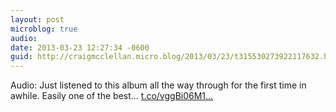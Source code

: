 ```yaml
---
layout: post
microblog: true
audio: 
date: 2013-03-23 12:27:34 -0600
guid: http://craigmcclellan.micro.blog/2013/03/23/t315530273922117632.html
---
```

Audio: Just listened to this album all the way through for the first time in awhile. Easily one of the best... [t.co/vggBi06M1...](http://t.co/vggBi06M1o)
